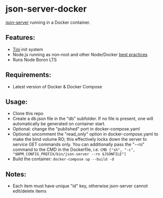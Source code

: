 # json-server-docker
[json-server](https://github.com/typicode/json-server) running in a Docker container.

## Features:
- [Tini](https://github.com/krallin/tini) init system
- Node.js running as non-root and other Node/Docker [best practices](https://github.com/nodejs/docker-node/blob/master/docs/BestPractices.md)
- Runs Node Boron LTS

## Requirements:
- Latest version of Docker & Docker Compose

## Usage:
- Clone this repo
- Create a db.json file in the "db" subfolder. If no file is present, one will automatically be generated on container start.
- Optional: change the "published" port in docker-compose.yaml
- Optional: uncomment the "read_only" option in docker-compose.yaml to make the bind volume RO; this effectively locks down the server to service GET commands only. You can additionally pass the "--ro" command to the CMD in the Dockerfile, i.e.
`CMD ["sh", "-c", "$NPM_CONFIG_PREFIX/bin/json-server --ro $JSONFILE"]`
- Build the container:
`docker-compose up --build -d`

## Notes:
- Each item must have unique "id" key, otherwise json-server cannot edit/delete items
